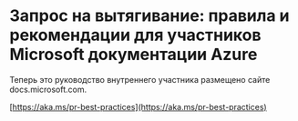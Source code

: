 # <a name="pull-request-etiquette-and-best-practices-for-microsoft-contributors-to-azure-documentation"></a>Запрос на вытягивание: правила и рекомендации для участников Microsoft документации Azure

Теперь это руководство внутреннего участника размещено сайте docs.microsoft.com.

[https://aka.ms/pr-best-practices](https://aka.ms/pr-best-practices)
